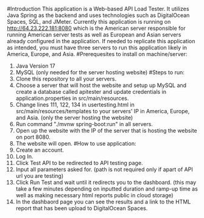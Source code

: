 #Introduction
This application is a Web-based API Load Tester. It utilizes Java Spring as the backend and uses technologies such as DigitalOcean Spaces, SQL, and JMeter.
Currently this application is running on http://64.23.222.181:8080 which is the American server responsible for running American server tests as well as European and Asian servers already configured in the application.
If needed to replicate this application as intended, you must have three servers to run this application likely in America, Europe, and Asia.
#Prerequesites to install on machine/server:
1. Java Version 17
2. MySQL (only needed for the server hosting website)
#Steps to run:
1. Clone this repository to all your servers.
2. Choose a server that will host the website and setup up MySQL and create a database called apitester and update credentials in application.properties in src/main/resources.
3. Change lines 111, 122, 134 in usertesting.html in src/main/resources/templates to your servers' IP in America, Europe, and Asia. (only the server hosting the website) 
4. Run command "./mvnw spring-boot:run" in all servers.
5. Open up the website with the IP of the server that is hosting the website on port 8080.
6. The website will open.
#How to use application:
1. Create an account.
2. Log In.
3. Click Test API to be redirected to API testing page.
4. Input all parameters asked for. (path is not required only if apart of API url you are testing)
5. Click Run Test and wait until it redirects you to the dashboard. (this may take a few minutes depending on inputted duration and ramp-up time as well as making necessary html reports public in cloud storage)
6. In the dashbaord page you can see the results and a link to the HTML report that has been upload to DigitalOcean Spaces.
